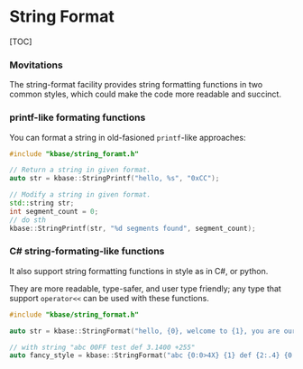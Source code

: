# String Format

[TOC]

### Movitations

The string-format facility provides string formatting functions in two common styles, which could make the code more readable and succinct.

### printf-like formating functions

You can format a string in old-fasioned `printf`-like approaches:

```c++
#include "kbase/string_foramt.h"

// Return a string in given format.
auto str = kbase::StringPrintf("hello, %s", "0xCC");

// Modify a string in given format.
std::string str;
int segment_count = 0;
// do sth
kbase::StringPrintf(str, "%d segments found", segment_count);
```

### C# string-formating-like functions

It also support string formatting functions in style as in C#, or python.

They are more readable, type-safer, and user type friendly; any type that support `operator<<` can be used with these functions.

```c++
#include "kbase/string_format.h"

auto str = kbase::StringFormat("hello, {0}, welcome to {1}, you are our {2} client today", "0xCC", "bilibili", 1);

// with string "abc 00FF test def 3.1400 +255"
auto fancy_style = kbase::StringFormat("abc {0:0>4X} {1} def {2:.4} {0:+}", 255, "test", 3.14, 123);
```